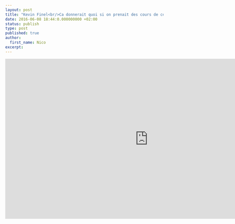 ```yaml
---
layout: post
title: "Kevin Finel<br/>Ca donnerait quoi si on prenait des cours de cerveau ?"
date: 2016-06-08 18:44:0.000000000 +02:00
status: publish
type: post
published: true
author:
  first_name: Nico
excerpt:
---
```


<iframe width="908" height="511" src="https://www.youtube.com/embed/ksB80XYiYzI" frameborder="0" allowfullscreen></iframe>

